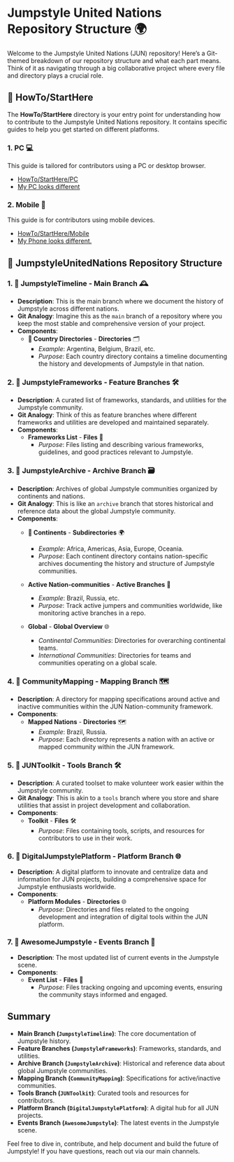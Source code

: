 # Jumpstyle United Nations Repository Structure 🌍

Welcome to the Jumpstyle United Nations (JUN) repository! Here’s a Git-themed breakdown of our repository structure and what each part means. Think of it as navigating through a big collaborative project where every file and directory plays a crucial role.

## 📂 HowTo/StartHere

The **HowTo/StartHere** directory is your entry point for understanding how to contribute to the Jumpstyle United Nations repository. It contains specific guides to help you get started on different platforms.

### 1. **PC** 💻

This guide is tailored for contributors using a PC or desktop browser.
- [HowTo/StartHere/PC](./PC)
- [My PC looks different](../)

### 2. **Mobile** 📱

This guide is for contributors using mobile devices.
- [HowTo/StartHere/Mobile](./Mobile)
- [My Phone looks different.](../)

## 📂 JumpstyleUnitedNations Repository Structure

### 1. **📂 JumpstyleTimeline** - **Main Branch** 🕰️

- **Description**: This is the main branch where we document the history of Jumpstyle across different nations.
- **Git Analogy**: Imagine this as the `main` branch of a repository where you keep the most stable and comprehensive version of your project.
- **Components**:
  - **📂 Country Directories** - **Directories** 🗂️
    - *Example*: Argentina, Belgium, Brazil, etc.
    - *Purpose*: Each country directory contains a timeline documenting the history and developments of Jumpstyle in that nation.

### 2. **📂 JumpstyleFrameworks** - **Feature Branches** 🛠️

- **Description**: A curated list of frameworks, standards, and utilities for the Jumpstyle community.
- **Git Analogy**: Think of this as feature branches where different frameworks and utilities are developed and maintained separately.
- **Components**:
  - **Frameworks List** - **Files** 📜
    - *Purpose*: Files listing and describing various frameworks, guidelines, and good practices relevant to Jumpstyle.

### 3. **📂 JumpstyleArchive** - **Archive Branch** 🗃️

- **Description**: Archives of global Jumpstyle communities organized by continents and nations.
- **Git Analogy**: This is like an `archive` branch that stores historical and reference data about the global Jumpstyle community.
- **Components**:
  - **📂 Continents** - **Subdirectories** 🌍
    - *Example*: Africa, Americas, Asia, Europe, Oceania.
    - *Purpose*: Each continent directory contains nation-specific archives documenting the history and structure of Jumpstyle communities.

  - **Active Nation-communities** - **Active Branches** 🔄
    - *Example*: Brazil, Russia, etc.
    - *Purpose*: Track active jumpers and communities worldwide, like monitoring active branches in a repo.

  - **Global** - **Global Overview** 🌐
    - *Continental Communities*: Directories for overarching continental teams.
    - *International Communities*: Directories for teams and communities operating on a global scale.

### 4. **📂 CommunityMapping** - **Mapping Branch** 🗺️

- **Description**: A directory for mapping specifications around active and inactive communities within the JUN Nation-community framework.
- **Components**:
  - **Mapped Nations** - **Directories** 🗺️
    - *Example*: Brazil, Russia.
    - *Purpose*: Each directory represents a nation with an active or mapped community within the JUN framework.

### 5. **📂 JUNToolkit** - **Tools Branch** 🛠️

- **Description**: A curated toolset to make volunteer work easier within the Jumpstyle community.
- **Git Analogy**: This is akin to a `tools` branch where you store and share utilities that assist in project development and collaboration.
- **Components**:
  - **Toolkit** - **Files** 🛠️
    - *Purpose*: Files containing tools, scripts, and resources for contributors to use in their work.

### 6. **📂 DigitalJumpstylePlatform** - **Platform Branch** 🌐

- **Description**: A digital platform to innovate and centralize data and information for JUN projects, building a comprehensive space for Jumpstyle enthusiasts worldwide.
- **Components**:
  - **Platform Modules** - **Directories** 🌐
    - *Purpose*: Directories and files related to the ongoing development and integration of digital tools within the JUN platform.

### 7. **📂 AwesomeJumpstyle** - **Events Branch** 📅

- **Description**: The most updated list of current events in the Jumpstyle scene.
- **Components**:
  - **Event List** - **Files** 📅
    - *Purpose*: Files tracking ongoing and upcoming events, ensuring the community stays informed and engaged.

## Summary

- **Main Branch (`JumpstyleTimeline`)**: The core documentation of Jumpstyle history.
- **Feature Branches (`JumpstyleFrameworks`)**: Frameworks, standards, and utilities.
- **Archive Branch (`JumpstyleArchive`)**: Historical and reference data about global Jumpstyle communities.
- **Mapping Branch (`CommunityMapping`)**: Specifications for active/inactive communities.
- **Tools Branch (`JUNToolkit`)**: Curated tools and resources for contributors.
- **Platform Branch (`DigitalJumpstylePlatform`)**: A digital hub for all JUN projects.
- **Events Branch (`AwesomeJumpstyle`)**: The latest events in the Jumpstyle scene.

Feel free to dive in, contribute, and help document and build the future of Jumpstyle! If you have questions, reach out via our main channels.
